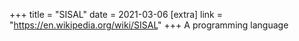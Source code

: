 +++
title = "SISAL"
date = 2021-03-06
[extra]
link = "https://en.wikipedia.org/wiki/SISAL"
+++
A programming language

